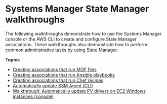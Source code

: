 # Systems Manager State Manager walkthroughs<a name="sysman-state-walk"></a>

The following walkthroughs demonstrate how to use the Systems Manager console or the AWS CLI to create and configure State Manager associations\. These walkthroughs also demonstrate how to perform common administrative tasks by using State Manager\.

**Topics**
+ [Creating associations that run MOF files](systems-manager-state-manager-using-mof-file.md)
+ [Creating associations that run Ansible playbooks](systems-manager-state-manager-ansible.md)
+ [Creating associations that run Chef recipes](systems-manager-state-manager-chef.md)
+ [Automatically update SSM Agent \(CLI\)](sysman-state-cli.md)
+ [Walkthrough: Automatically update PV drivers on EC2 Windows instances \(console\)](sysman-state-pvdriver.md)